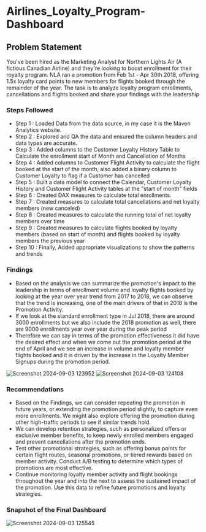 # Airlines_Loyalty_Program-Dashboard

## Problem Statement

You've been hired as the Marketing Analyst for Northern Lights Air (A fictious Canadian Airline) and they're looking to boost enrollment for their royalty program. NLA ran a promotion from
Feb 1st - Apr 30th 2018, offering 1.5x loyalty card points to new members for flights booked through the remainder of the year.
The task is to analyze loyalty program enrollments, cancellations and flights booked and share your findings with the leadership

### Steps Followed 

- Step 1 : Loaded Data from the data source, in my case it is the Maven Analytics website.
- Step 2 : Explored and QA the data and ensured the column headers and data types are accurate.
- Step 3 : Added columns to the Customer Loyalty History Table to Calculate the enrollment start of Month and Cancellation of Months
- Step 4 : Added columns to Customer Flight Activity to calculate the flight booked at the start of the month, also added a binary column to Customer Loyalty to flag if a Customer has cancelled
- Step 5 : Built a data model to connect the Calendar, Customer Loyalty History and Customer Flight Activity tables at the "start of month" fields
- Step 6 : Created DAX measures to calculate total enrollments.
- Step 7 : Created measures to calculate total cancellations and net loyalty members (new canceled)
- Step 8 : Created measures to calculate the running total of net loyalty members over time
- Step 9 : Created measures to calculate flights booked by loyalty members (based on start of month) and flights booked by loyalty members the previous year
- Step 10 : Finally, Added appropriate visualizations to show the patterns and trends

### Findings 
- Based on the analysis we can summarize the promotion's impact to the leadership in terms of enrollment volume and loyalty flights booked by looking at the year over year trend from 2017 to 2018, we can observe that the trend is increasing, one of the main drivers of that in 2018 is the Promotion Activity.
- If we look at the standard enrollment type in Jul 2018, there are around 3000 enrollments but we also include the 2018 promotion as well, there are 9000 enrollments year over year during the peak period
- Therefore we can say in terms of the promotion effectiveness it did have the desired effect and when we come out the promotion period at the end of April and we see an increase in volume and loyalty member flights booked and it is driven by the increase in the Loyalty Member Signups during the promotion period.

![Screenshot 2024-09-03 123952](https://github.com/user-attachments/assets/bebbf733-e02c-4b1a-a344-f305bf20b898)
![Screenshot 2024-09-03 124108](https://github.com/user-attachments/assets/18853650-6bee-4834-8e79-3fd80f038803)

### Recommendations
- Based on the Findings, we can consider repeating the promotion in future years, or extending the promotion period slightly, to capture even more enrollments. We might also explore offering the promotion during other high-traffic periods to see if similar trends hold.
- We can develop retention strategies, such as personalized offers or exclusive member benefits, to keep newly enrolled members engaged and prevent cancellations after the promotion ends.
- Test other promotional strategies, such as offering bonus points for certain flight routes, seasonal promotions, or tiered rewards based on member activity. Conduct A/B testing to determine which types of promotions are most effective.
- Continue monitoring loyalty member activity and flight bookings throughout the year and into the next to assess the sustained impact of the promotion. Use this data to refine future promotions and loyalty strategies.

### Snapshot of the Final Dashboard
![Screenshot 2024-09-03 125545](https://github.com/user-attachments/assets/10302989-57b0-4f76-9733-9ed65d418707)
